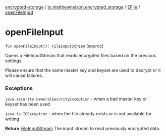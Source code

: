 [encrypted-storage](../../index.md) / [io.matthewnelson.encrypted_storage](../index.md) / [EFile](index.md) / [openFileInput](./open-file-input.md)

# openFileInput

`fun openFileInput(): `[`FileInputStream`](https://docs.oracle.com/javase/6/docs/api/java/io/FileInputStream.html) [(source)](https://github.com/05nelsonm/encrypted-storage/blob/master/encrypted-storage/src/main/java/io/matthewnelson/encrypted_storage/EFile.kt#L112)

Opens a FileInputStream that reads encrypted files based on the previous settings.

Please ensure that the same master key and keyset are  used to decrypt or it
will cause failures.

### Exceptions

`java.security.GeneralSecurityException` - when a bad master key or keyset has been used

`java.io.IOException` - when the file already exists or is not available for writing

**Return**
[FileInputStream](https://docs.oracle.com/javase/6/docs/api/java/io/FileInputStream.html) The input stream to read previously encrypted data.

